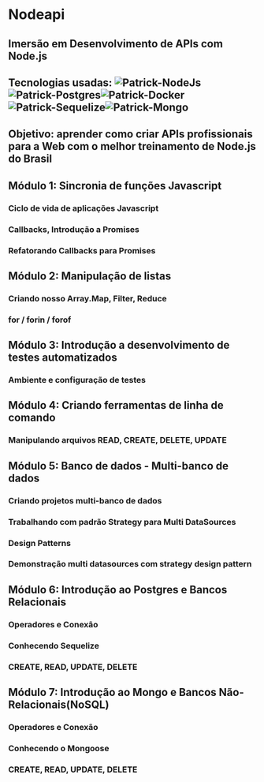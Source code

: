 # Nodeapi
## Imersão em Desenvolvimento de APIs com Node.js 
## Tecnologias usadas: <img  alt="Patrick-NodeJs" src="https://img.shields.io/badge/Node.js-339933?style=for-the-badge&logo=nodedotjs&logoColor=white" /><img  alt="Patrick-Postgres" src="https://img.shields.io/badge/PostgreSQL-316192?style=for-the-badge&logo=postgresql&logoColor=white" /><img  alt="Patrick-Docker" src="https://img.shields.io/badge/Docker-2CA5E0?style=for-the-badge&logo=docker&logoColor=white" /><img  alt="Patrick-Sequelize" src="https://img.shields.io/badge/Sequelize-52B0E7?style=for-the-badge&logo=Sequelize&logoColor=white" /><img alt="Patrick-Mongo" src="https://img.shields.io/badge/MongoDB-4EA94B?style=for-the-badge&logo=mongodb&logoColor=white" />

## Objetivo: aprender como criar APIs profissionais para a Web com o melhor treinamento de Node.js do Brasil

## Módulo 1: Sincronia de funções Javascript
### Ciclo de vida de aplicações Javascript
### Callbacks, Introdução a Promises
### Refatorando Callbacks para Promises

## Módulo 2: Manipulação de listas
### Criando nosso Array.Map, Filter, Reduce
### for / forin / forof

## Módulo 3: Introdução a desenvolvimento de testes automatizados
### Ambiente e configuração de testes

## Módulo 4: Criando ferramentas de linha de comando
### Manipulando arquivos READ, CREATE, DELETE, UPDATE

## Módulo 5: Banco de dados - Multi-banco de dados
### Criando projetos multi-banco de dados
### Trabalhando com padrão Strategy para Multi DataSources
### Design Patterns
### Demonstração multi datasources com strategy design pattern

## Módulo 6: Introdução ao Postgres e Bancos Relacionais
### Operadores e Conexão
### Conhecendo Sequelize
### CREATE, READ, UPDATE, DELETE

## Módulo 7: Introdução ao Mongo e Bancos Não-Relacionais(NoSQL)
### Operadores e Conexão
### Conhecendo o Mongoose
### CREATE, READ, UPDATE, DELETE
